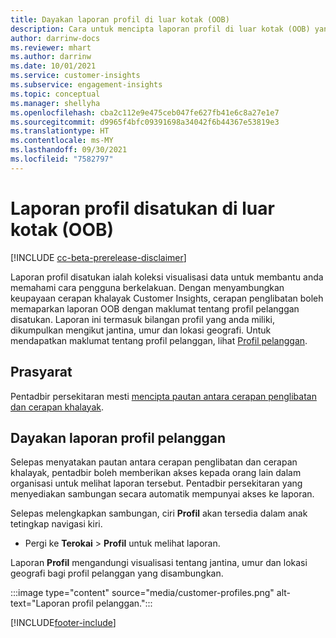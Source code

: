 ```yaml
---
title: Dayakan laporan profil di luar kotak (OOB)
description: Cara untuk mencipta laporan profil di luar kotak (OOB) yang dikumpulkan mengikut jantina, umur dan negara atau rantau asal.
author: darrinw-docs
ms.reviewer: mhart
ms.author: darrinw
ms.date: 10/01/2021
ms.service: customer-insights
ms.subservice: engagement-insights
ms.topic: conceptual
ms.manager: shellyha
ms.openlocfilehash: cba2c112e9e475ceb047fe627fb41e6c8a27e1e7
ms.sourcegitcommit: d9965f4bfc09391698a34042f6b44367e53819e3
ms.translationtype: HT
ms.contentlocale: ms-MY
ms.lasthandoff: 09/30/2021
ms.locfileid: "7582797"
---
```

# <a name="out-of-box-oob-unified-profile-reports"></a>Laporan profil disatukan di luar kotak (OOB)

[!INCLUDE [cc-beta-prerelease-disclaimer](includes/cc-beta-prerelease-disclaimer.md)]

Laporan profil disatukan ialah koleksi visualisasi data untuk membantu anda memahami cara pengguna berkelakuan. Dengan menyambungkan keupayaan cerapan khalayak Customer Insights, cerapan penglibatan boleh memaparkan laporan OOB dengan maklumat tentang profil pelanggan disatukan. Laporan ini termasuk bilangan profil yang anda miliki, dikumpulkan mengikut jantina, umur dan lokasi geografi. Untuk mendapatkan maklumat tentang profil pelanggan, lihat [Profil pelanggan](../audience-insights/customer-profiles.md).

## <a name="prerequisites"></a>Prasyarat

Pentadbir persekitaran mesti [mencipta pautan antara cerapan penglibatan dan cerapan khalayak](integrate-audience-insights-engagement-insights.md).

## <a name="enable-the-customer-profile-report"></a>Dayakan laporan profil pelanggan

Selepas menyatakan pautan antara cerapan penglibatan dan cerapan khalayak, pentadbir boleh memberikan akses kepada orang lain dalam organisasi untuk melihat laporan tersebut. Pentadbir persekitaran yang menyediakan sambungan secara automatik mempunyai akses ke laporan. 

Selepas melengkapkan sambungan, ciri **Profil** akan tersedia dalam anak tetingkap navigasi kiri. 

- Pergi ke **Terokai** > **Profil** untuk melihat laporan.

Laporan **Profil** mengandungi visualisasi tentang jantina, umur dan lokasi geografi bagi profil pelanggan yang disambungkan.

:::image type="content" source="media/customer-profiles.png" alt-text="Laporan profil pelanggan.":::

[!INCLUDE[footer-include](../includes/footer-banner.md)]
